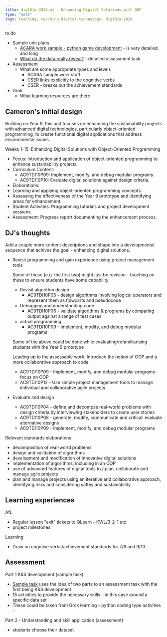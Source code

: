 ```yaml
---
title: dig101a-2024-u1 - Enhancing Digital Solutions with OOP
type: "note"
tags: teaching, teaching-digital-technology, dig101a-2024
---
```




to do

- Sample unit plans
    - [ACARA work sample - python game development](https://v9.australiancurriculum.edu.au/resources/work-samples/technologies/digital-technologies/years-9-and-10/digital-project--python-game-development-) - is very detailed and long
    - [What do the data really reveal?](https://view.officeapps.live.com/op/view.aspx?src=https%3A%2F%2Fwww.digitaltechnologieshub.edu.au%2Fmedia%2Ftselhjgn%2F9-10-assessment_task-what-does-the-data-tell.docx&wdOrigin=BROWSELINK) - detailed assessment task
- Assessment
  - What are some appropriate types and levels
    - ACARA sample work stuff
    - CSER links explicitly to the cognitive verbs
    - CSER - breaks out the achievement standards
- Grok 
  - What learning resources are there

## Cameron's initial design

Building on Year 9, this unit focuses on enhancing the sustainability projects with advanced digital technologies, particularly object-oriented programming, to create functional digital applications that address environmental issues.

Weeks 1-15: Enhancing Digital Solutions with Object-Oriented Programming

- Focus: Introduction and application of object-oriented programming to enhance sustainability projects.
- Curriculum Content:
    - AC9TDI10P09: Implement, modify, and debug modular programs.
    - AC9TDI10P10: Evaluate digital solutions against design criteria.
- Elaborations:
- Learning and applying object-oriented programming concepts.
- Assessing the effectiveness of the Year 9 prototype and identifying areas for enhancement.
- Student Activities: Programming tutorials and project development sessions.
- Assessment: Progress report documenting the enhancement process.

## DJ's thoughts

Add a couple more content descriptions and shape into a developmental sequence that achives the goal - enhancing digital solutions.

- Revisit programming and gain experience using project management tools

    Some of these (e.g. the first two) might just be revision - touching on these to ensure students have some capability
    - Revisit algorithm design 
      - AC9TDI10P05 - design algorithms involving logical operators and represent them as flowcarts and pseudocode
    - Debugging and understanding code  
      - AC9TDI10P06 - validate algorithms & programs by comparing output against a range of test cases
    - actual programming 
      - AC9TDI10P09 - Implement, modify, and debug modular programs 

    Some of the above could be done while evaluating/refamiliarising students with the Year 9 prototype

    Leading up to the assessable work. Introduce the notion of OOP and a more collaborative approach to code.
    - AC9TDI10P09 - Implement, modify, and debug modular programs - focus on OOP
    - AC9TDI10P12 - Use simple project management tools to manage individual and collaborative agile projects

- Evaluate and design

    - AC9TDI10P04 - define and decompse real-world problems with design criteria by interviewing stakeholders to create user stories
    - AC9TDI10P08 - generate, modify, communicate and criticall evaluate alternative designs
    - AC9TDI10P09 - Implement, modify, and debug modular programs

Relevant standards elaborations

- decomposition of real-world problems
- design and validation of algorithms
- development and modification of innovative digital solutions
- implementation of algorithms, including in an OOP
- use of advanced features of digital tools to / plan, collaborate and manage agile projects
- plan and manage projects using an iterative and collaborative approach, identifying risks and considering saftey and sustainability



## Learning experiences

AfL 

- Regular lesson "exit" tickets to QLearn - KWL/3-2-1 etc.
- project milestones

Learning

- Draw on cogntive verbs/achievement standards for 7/8 and 9/10

## Assessment

Part 1 K&S development (sample task)

- [Sample task](https://view.officeapps.live.com/op/view.aspx?src=https%3A%2F%2Fwww.digitaltechnologieshub.edu.au%2Fmedia%2Ftselhjgn%2F9-10-assessment_task-what-does-the-data-tell.docx&wdOrigin=BROWSELINK) uses the idea of two parts to an assessment task with the first being K&S development
- 15 activities to provide the necessary skills - in this case around a specific data set
- These could be taken from Grok learning - python coding type activities - 

Part 2 - Understanding and skill application (assessment)

- students choose their dataset 


